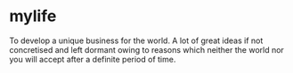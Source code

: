 # mylife
To develop a unique business for the world.
A lot of great ideas if not concretised and left dormant 
owing to reasons which neither the world nor you will accept after a definite period of time.
